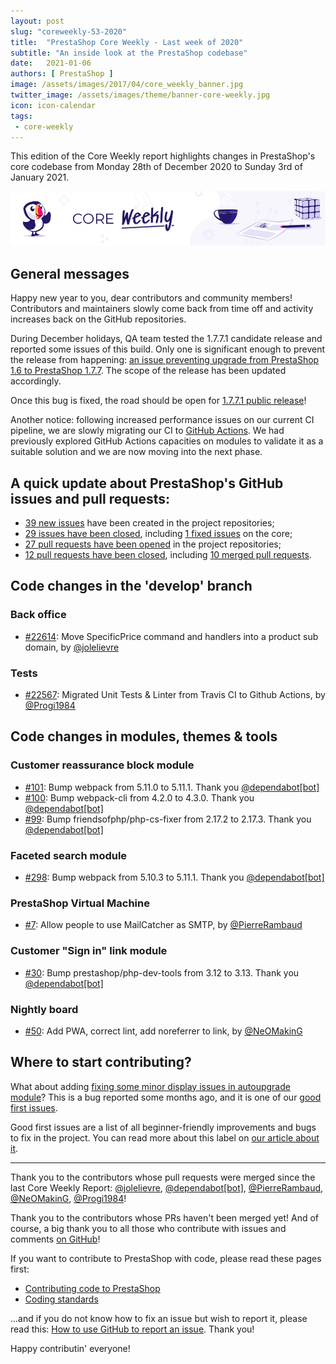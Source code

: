 ```yaml
---
layout: post
slug: "coreweekly-53-2020"
title:  "PrestaShop Core Weekly - Last week of 2020"
subtitle: "An inside look at the PrestaShop codebase"
date:   2021-01-06
authors: [ PrestaShop ]
image: /assets/images/2017/04/core_weekly_banner.jpg
twitter_image: /assets/images/theme/banner-core-weekly.jpg
icon: icon-calendar
tags:
 - core-weekly
---
```


This edition of the Core Weekly report highlights changes in PrestaShop's core codebase from Monday 28th of December 2020 to Sunday 3rd of January 2021.

![Core Weekly banner](/assets/images/2018/12/banner-core-weekly.jpg)

## General messages

Happy new year to you, dear contributors and community members! Contributors and maintainers slowly come back from time off and activity increases back on the GitHub repositories.

During December holidays, QA team tested the 1.7.7.1 candidate release and reported some issues of this build. Only one is significant enough to prevent the release from happening: [an issue preventing upgrade from PrestaShop 1.6 to PrestaShop 1.7.7](https://github.com/PrestaShop/PrestaShop/issues/22668). The scope of the release has been updated accordingly.

Once this bug is fixed, the road should be open for [1.7.7.1 public release](https://github.com/PrestaShop/PrestaShop/issues/22306#issuecomment-754737943)!

Another notice: following increased performance issues on our current CI pipeline, we are slowly migrating our CI to [GitHub Actions](https://github.com/features/actions). We had previously explored GitHub Actions capacities on modules to validate it as a suitable solution and we are now moving into the next phase.


## A quick update about PrestaShop's GitHub issues and pull requests:

- [39 new issues](https://github.com/search?q=org%3APrestaShop+is%3Apublic++-repo%3Aprestashop%2Fprestashop.github.io++is%3Aissue+created%3A2020-12-28..2021-01-03) have been created in the project repositories;
- [29 issues have been closed](https://github.com/search?q=org%3APrestaShop+is%3Apublic++-repo%3Aprestashop%2Fprestashop.github.io++is%3Aissue+closed%3A2020-12-28..2021-01-03), including [1 fixed issues](https://github.com/search?q=org%3APrestaShop+is%3Apublic++-repo%3Aprestashop%2Fprestashop.github.io++is%3Aissue+label%3Afixed+closed%3A2020-12-28..2021-01-03) on the core;
- [27 pull requests have been opened](https://github.com/search?q=org%3APrestaShop+is%3Apublic++-repo%3Aprestashop%2Fprestashop.github.io++is%3Apr+created%3A2020-12-28..2021-01-03) in the project repositories;
- [12 pull requests have been closed](https://github.com/search?q=org%3APrestaShop+is%3Apublic++-repo%3Aprestashop%2Fprestashop.github.io++is%3Apr+closed%3A2020-12-28..2021-01-03), including [10 merged pull requests](https://github.com/search?q=org%3APrestaShop+is%3Apublic++-repo%3Aprestashop%2Fprestashop.github.io++is%3Apr+merged%3A2020-12-28..2021-01-03).
        


## Code changes in the 'develop' branch


### Back office
* [#22614](https://github.com/PrestaShop/PrestaShop/pull/22614): Move SpecificPrice command and handlers into a product sub domain, by [@jolelievre](https://github.com/jolelievre)


### Tests
* [#22567](https://github.com/PrestaShop/PrestaShop/pull/22567): Migrated Unit Tests & Linter from Travis CI to Github Actions, by [@Progi1984](https://github.com/Progi1984)


## Code changes in modules, themes & tools


### Customer reassurance block module
* [#101](https://github.com/PrestaShop/blockreassurance/pull/101): Bump webpack from 5.11.0 to 5.11.1. Thank you [@dependabot[bot]](https://github.com/apps/dependabot)
* [#100](https://github.com/PrestaShop/blockreassurance/pull/100): Bump webpack-cli from 4.2.0 to 4.3.0. Thank you [@dependabot[bot]](https://github.com/apps/dependabot)
* [#99](https://github.com/PrestaShop/blockreassurance/pull/99): Bump friendsofphp/php-cs-fixer from 2.17.2 to 2.17.3. Thank you [@dependabot[bot]](https://github.com/apps/dependabot)


### Faceted search module
* [#298](https://github.com/PrestaShop/ps_facetedsearch/pull/298): Bump webpack from 5.10.3 to 5.11.1. Thank you [@dependabot[bot]](https://github.com/apps/dependabot)


### PrestaShop Virtual Machine
* [#7](https://github.com/PrestaShop/vagrant/pull/7): Allow people to use MailCatcher as SMTP, by [@PierreRambaud](https://github.com/PierreRambaud)


### Customer "Sign in" link module
* [#30](https://github.com/PrestaShop/ps_customersignin/pull/30): Bump prestashop/php-dev-tools from 3.12 to 3.13. Thank you [@dependabot[bot]](https://github.com/apps/dependabot)


### Nightly board
* [#50](https://github.com/PrestaShop/nightly-board/pull/50): Add PWA, correct lint, add noreferrer to link, by [@NeOMakinG](https://github.com/NeOMakinG)

## Where to start contributing?

What about adding [fixing some minor display issues in autoupgrade module](https://github.com/PrestaShop/PrestaShop/issues/20097)? This is a bug reported some months ago, and it is one of our [good first issues](https://github.com/PrestaShop/PrestaShop/issues?q=is%3Aissue+is%3Aopen+label%3A%22good+first+issue%22).

Good first issues are a list of all beginner-friendly improvements and bugs to fix in the project. You can read more about this label on [our article about it](https://build.prestashop.com/news/a-definition-of-the-good-first-issue-label).

<hr />

Thank you to the contributors whose pull requests were merged since the last Core Weekly Report: [@jolelievre](https://github.com/jolelievre), [@dependabot[bot]](https://github.com/apps/dependabot), [@PierreRambaud](https://github.com/PierreRambaud), [@NeOMakinG](https://github.com/NeOMakinG), [@Progi1984](https://github.com/Progi1984)!

Thank you to the contributors whose PRs haven't been merged yet! And of course, a big thank you to all those who contribute with issues and comments [on GitHub](https://github.com/PrestaShop/PrestaShop)!

If you want to contribute to PrestaShop with code, please read these pages first:

 * [Contributing code to PrestaShop](https://devdocs.prestashop.com/1.7/contribute/contribution-guidelines/)
 * [Coding standards](https://devdocs.prestashop.com/1.7/development/coding-standards/)

...and if you do not know how to fix an issue but wish to report it, please read this: [How to use GitHub to report an issue](https://devdocs.prestashop.com/1.7/contribute/contribute-reporting-issues/). Thank you!

Happy contributin' everyone!

